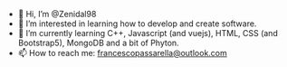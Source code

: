 - 👋 Hi, I’m @Zenidal98
- 👀 I’m interested in learning how to develop and create software.
- 🌱 I’m currently learning C++, Javascript (and vuejs), HTML, CSS (and Bootstrap5), MongoDB and a bit of Phyton.
- 📫 How to reach me: francescopassarella@outlook.com

<!---
Zenidal98/Zenidal98 is a ✨ special ✨ repository because its `README.md` (this file) appears on your GitHub profile.
You can click the Preview link to take a look at your changes.
--->
